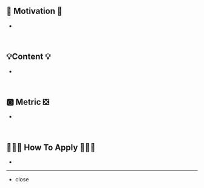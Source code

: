 ## 🤔 Motivation 🤔
- 

<br/>

## 💡Content 💡
- 

<br/>

## 🅾️ Metric ❎
- 

<br/>

## 👩🏻‍💻 How To Apply 🧑🏻‍💻
-

---

- close 